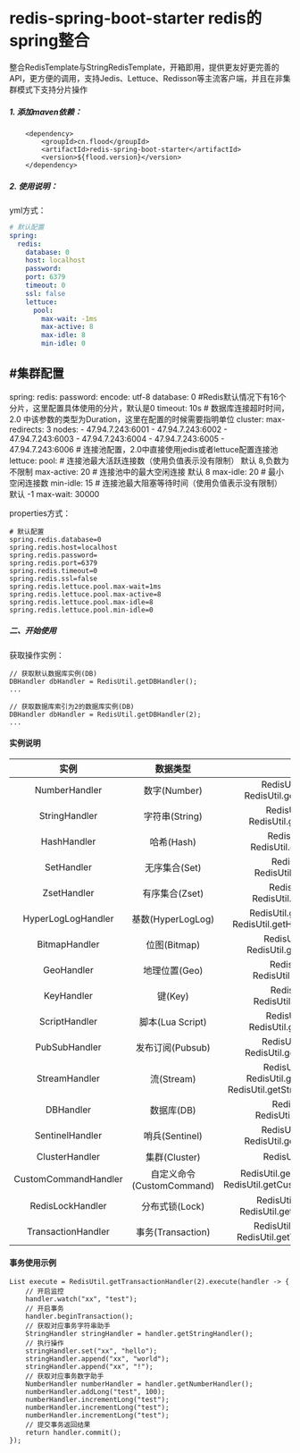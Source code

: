 # redis-spring-boot-starter redis的spring整合

整合RedisTemplate与StringRedisTemplate，开箱即用，提供更友好更完善的API，更方便的调用，支持Jedis、Lettuce、Redisson等主流客户端，并且在非集群模式下支持分片操作

##### 1. 添加maven依赖：
```
    <dependency>
    	<groupId>cn.flood</groupId>
    	<artifactId>redis-spring-boot-starter</artifactId>
    	<version>${flood.version}</version>
    </dependency>
```
##### 2. 使用说明：

yml方式：
```yaml
# 默认配置
spring:
  redis:
    database: 0
    host: localhost
    password: 
    port: 6379
    timeout: 0
    ssl: false
    lettuce:
      pool:
        max-wait: -1ms
        max-active: 8
        max-idle: 8
        min-idle: 0
```
#集群配置    
---
spring:
  redis:
    password: 
    encode: utf-8
    database: 0   #Redis默认情况下有16个分片，这里配置具体使用的分片，默认是0
    timeout: 10s  # 数据库连接超时时间，2.0 中该参数的类型为Duration，这里在配置的时候需要指明单位
    cluster:
        max-redirects: 3
        nodes: 
          - 47.94.7.243:6001
          - 47.94.7.243:6002
          - 47.94.7.243:6003
          - 47.94.7.243:6004
          - 47.94.7.243:6005
          - 47.94.7.243:6006
    # 连接池配置，2.0中直接使用jedis或者lettuce配置连接池
    lettuce:
      pool:
       # 连接池最大活跃连接数（使用负值表示没有限制） 默认 8,负数为不限制
       max-active: 20
       # 连接池中的最大空闲连接 默认 8
       max-idle: 20
       # 最小空闲连接数
       min-idle: 15
       # 连接池最大阻塞等待时间（使用负值表示没有限制） 默认 -1
       max-wait: 30000


properties方式：
```properties
# 默认配置
spring.redis.database=0
spring.redis.host=localhost
spring.redis.password=
spring.redis.port=6379
spring.redis.timeout=0
spring.redis.ssl=false
spring.redis.lettuce.pool.max-wait=1ms
spring.redis.lettuce.pool.max-active=8
spring.redis.lettuce.pool.max-idle=8
spring.redis.lettuce.pool.min-idle=0
```

##### 二、开始使用

获取操作实例：
```
// 获取默认数据库实例(DB)
DBHandler dbHandler = RedisUtil.getDBHandler();
...

// 获取数据库索引为2的数据库实例(DB)
DBHandler dbHandler = RedisUtil.getDBHandler(2);
...
```
#### 实例说明
| 实例 | 数据类型 | 获取方式 |
| :------: | :------: | :------: |
| NumberHandler | 数字(Number) | RedisUtil.getNumberHandler()<br>RedisUtil.getNumberHandler(dbIndex) |
| StringHandler | 字符串(String) | RedisUtil.getStringHandler()<br>RedisUtil.getStringHandler(dbIndex) |
| HashHandler | 哈希(Hash) | RedisUtil.getHashHandler()<br>RedisUtil.getHashHandler(dbIndex) |
| SetHandler | 无序集合(Set) | RedisUtil.getSetHandler()<br>RedisUtil.getSetHandler(dbIndex) |
| ZsetHandler | 有序集合(Zset) | RedisUtil.getZsetHandler()<br>RedisUtil.getZsetHandler(dbIndex) |
| HyperLogLogHandler | 基数(HyperLogLog) | RedisUtil.getHyperLogLogHandler()<br>RedisUtil.getHyperLogLogHandler(dbIndex) |
| BitmapHandler | 位图(Bitmap) | RedisUtil.getBitmapHandler()<br>RedisUtil.getBitmapHandler(dbIndex) |
| GeoHandler | 地理位置(Geo) | RedisUtil.getGeoHandler()<br>RedisUtil.getGeoHandler(dbIndex) |
| KeyHandler | 键(Key) | RedisUtil.getKeyHandler()<br>RedisUtil.getKeyHandler(dbIndex) |
| ScriptHandler | 脚本(Lua Script) | RedisUtil.getScriptHandler()<br>RedisUtil.getScriptHandler(dbIndex) |
| PubSubHandler | 发布订阅(Pubsub) | RedisUtil.getPubSubHandler()<br>RedisUtil.getPubSubHandler(dbIndex) |
| StreamHandler | 流(Stream) | RedisUtil.getStreamHandler()<br>RedisUtil.getStreamHandler(dbIndex)<br>RedisUtil.getStreamHandler(dbIndex, mapper) |
| DBHandler | 数据库(DB) | RedisUtil.getDBHandler()<br>RedisUtil.getDBHandler(dbIndex) |
| SentinelHandler | 哨兵(Sentinel) | RedisUtil.getSentinelHandler()<br>RedisUtil.getSentinelHandler(dbIndex) |
| ClusterHandler | 集群(Cluster) | RedisUtil.getClusterHandler() |
| CustomCommandHandler | 自定义命令(CustomCommand) | RedisUtil.getCustomCommandHandler()<br>RedisUtil.getCustomCommandHandler(dbIndex) |
| RedisLockHandler | 分布式锁(Lock) | RedisUtil.getRedisLockHandler()<br>RedisUtil.getRedisLockHandler(dbIndex) |
| TransactionHandler | 事务(Transaction) | RedisUtil.getTransactionHandler()<br>RedisUtil.getTransactionHandler(dbIndex) |

#### 事务使用示例
```
List execute = RedisUtil.getTransactionHandler(2).execute(handler -> {
    // 开启监控
    handler.watch("xx", "test");
    // 开启事务
    handler.beginTransaction();
    // 获取对应事务字符串助手
    StringHandler stringHandler = handler.getStringHandler();
    // 执行操作
    stringHandler.set("xx", "hello");
    stringHandler.append("xx", "world");
    stringHandler.append("xx", "!");
    // 获取对应事务数字助手
    NumberHandler numberHandler = handler.getNumberHandler();
    numberHandler.addLong("test", 100);
    numberHandler.incrementLong("test");
    numberHandler.incrementLong("test");
    numberHandler.incrementLong("test");
    // 提交事务返回结果
    return handler.commit();
});
```

